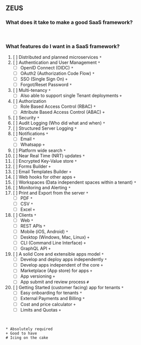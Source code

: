 ## ZEUS

### What does it take to make a good SaaS framework?

<br />

### What features do I want in a SaaS framework?

1. [ ] Distributed and planned microservices `*`
2. [ ] Authentication and User Management `*`
   - [ ] OpenID Connect (OIDC) `*`
   - [ ] OAuth2 (Authorization Code Flow) `*`
   - [ ] SSO (Single Sign On) `+`
   - [ ] Forgot/Reset Password `*`
3. [ ] Multi-tenancy `*`
   - [ ] Also able to support single Tenant deployments `+`
4. [ ] Authorization
   - [ ] Role Based Access Control (RBAC) `*`
   - [ ] Attribute Based Access Control (ABAC) `+`
5. [ ] Security `*`
6. [ ] Audit Logging (Who did what and when) `*`
7. [ ] Structured Server Logging `*`
8. [ ] Notifications `*`
   - [ ] Email `*`
   - [ ] Whatsapp `+`
9. [ ] Platform wide search `*`
10. [ ] Near Real Time (NRT) updates `*`
11. [ ] Encrypted Key-Value store `*`
12. [ ] Forms Builder `+`
13. [ ] Email Templates Builder `+`
14. [ ] Web hooks for other apps `+`
15. [ ] Workspaces (Data independent spaces within a tenant) `*`
16. [ ] Monitoring and Alerting `*`
17. [ ] Print and Export from the server `*`
    - [ ] PDF `*`
    - [ ] CSV `*`
    - [ ] Excel `+`
18. [ ] Clients `*`
    - [ ] Web `*`
    - [ ] REST APIs `*`
    - [ ] Mobile (iOS, Android) `*`
    - [ ] Desktop (Windows, Mac, Linux) `+`
    - [ ] CLI (Command Line Interface) `+`
    - [ ] GraphQL API `+`
19. [ ] A solid Core and extensible apps model `*`
    - [ ] Develop and deploy apps independently `*`
    - [ ] Develop apps independent of the core `+`
    - [ ] Marketplace (App store) for apps `+`
    - [ ] App versioning `+`
    - [ ] App submit and review process `#`
20. [ ] Getting Started (customer facing) app for tenants `*`
    - [ ] Easy onboarding for tenants `*`
    - [ ] External Payments and Billing `*`
    - [ ] Cost and price calculator `+`
    - [ ] Limits and Quotas `+`

<br />

```text
* Absolutely required
+ Good to have
# Icing on the cake
```
